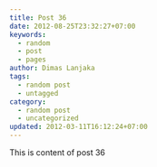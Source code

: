 ```yaml
---
title: Post 36
date: 2012-08-25T23:32:27+07:00
keywords:
  - random
  - post
  - pages
author: Dimas Lanjaka
tags:
  - random post
  - untagged
category:
  - random post
  - uncategorized
updated: 2012-03-11T16:12:24+07:00
---
```

This is content of post 36